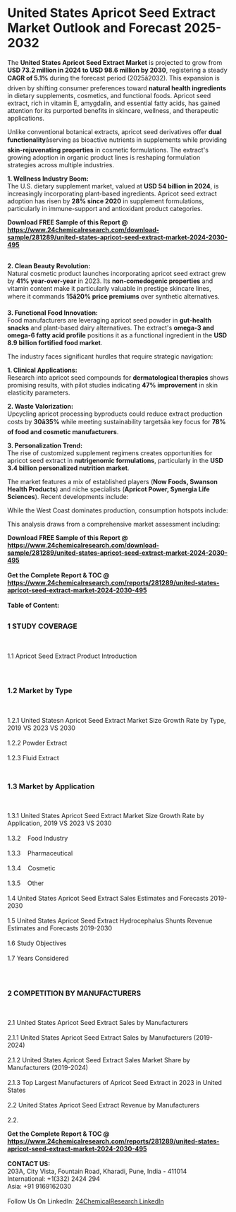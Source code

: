 <h1>United States Apricot Seed Extract Market Outlook and Forecast 2025-2032</h1><p>The <strong>United States Apricot Seed Extract Market</strong> is projected to grow from <strong>USD 73.2 million in 2024 to USD 98.6 million by 2030</strong>, registering a steady <strong>CAGR of 5.1%</strong> during the forecast period (2025â2032). This expansion is driven by shifting consumer preferences toward <strong>natural health ingredients</strong> in dietary supplements, cosmetics, and functional foods. Apricot seed extract, rich in vitamin E, amygdalin, and essential fatty acids, has gained attention for its purported benefits in skincare, wellness, and therapeutic applications.</p><p>Unlike conventional botanical extracts, apricot seed derivatives offer <strong>dual functionality</strong>âserving as bioactive nutrients in supplements while providing <strong>skin-rejuvenating properties</strong> in cosmetic formulations. The extract's growing adoption in organic product lines is reshaping formulation strategies across multiple industries.</p><p><strong>1. Wellness Industry Boom:</strong><br>
The U.S. dietary supplement market, valued at <strong>USD 54 billion in 2024</strong>, is increasingly incorporating plant-based ingredients. Apricot seed extract adoption has risen by <strong>28% since 2020</strong> in supplement formulations, particularly in immune-support and antioxidant product categories.</p><div><b>Download FREE Sample of this Report @ 
            <a href="https://www.24chemicalresearch.com/download-sample/281289/united-states-apricot-seed-extract-market-2024-2030-495">
            https://www.24chemicalresearch.com/download-sample/281289/united-states-apricot-seed-extract-market-2024-2030-495</a></b></div><br><p><strong>2. Clean Beauty Revolution:</strong><br>
Natural cosmetic product launches incorporating apricot seed extract grew by <strong>41% year-over-year</strong> in 2023. Its <strong>non-comedogenic properties</strong> and vitamin content make it particularly valuable in prestige skincare lines, where it commands <strong>15â20% price premiums</strong> over synthetic alternatives.</p><p><strong>3. Functional Food Innovation:</strong><br>
Food manufacturers are leveraging apricot seed powder in <strong>gut-health snacks</strong> and plant-based dairy alternatives. The extract's <strong>omega-3 and omega-6 fatty acid profile</strong> positions it as a functional ingredient in the <strong>USD 8.9 billion fortified food market</strong>.</p><p>The industry faces significant hurdles that require strategic navigation:</p><p><strong>1. Clinical Applications:</strong><br>
Research into apricot seed compounds for <strong>dermatological therapies</strong> shows promising results, with pilot studies indicating <strong>47% improvement</strong> in skin elasticity parameters.</p><p><strong>2. Waste Valorization:</strong><br>
Upcycling apricot processing byproducts could reduce extract production costs by <strong>30â35%</strong> while meeting sustainability targetsâa key focus for <strong>78% of food and cosmetic manufacturers</strong>.</p><p><strong>3. Personalization Trend:</strong><br>
The rise of customized supplement regimens creates opportunities for apricot seed extract in <strong>nutrigenomic formulations</strong>, particularly in the <strong>USD 3.4 billion personalized nutrition market</strong>.</p><p>The market features a mix of established players (<strong>Now Foods, Swanson Health Products</strong>) and niche specialists (<strong>Apricot Power, Synergia Life Sciences</strong>). Recent developments include:</p><p>While the West Coast dominates production, consumption hotspots include:</p><p>This analysis draws from a comprehensive market assessment including:</p><div><b>Download FREE Sample of this Report @ 
            <a href="https://www.24chemicalresearch.com/download-sample/281289/united-states-apricot-seed-extract-market-2024-2030-495">
            https://www.24chemicalresearch.com/download-sample/281289/united-states-apricot-seed-extract-market-2024-2030-495</a></b></div><br><div><b>Get the Complete Report & TOC @ 
            <a href="https://www.24chemicalresearch.com/reports/281289/united-states-apricot-seed-extract-market-2024-2030-495">
            https://www.24chemicalresearch.com/reports/281289/united-states-apricot-seed-extract-market-2024-2030-495</a></b></div><br>
            <b>Table of Content:</b><p><h2><span style="font-size:16px"><strong>1 STUDY COVERAGE</strong></span></h2><br />
<p>1.1 Apricot Seed Extract Product Introduction</p><br />
<h2><span style="font-size:16px"><strong>1.2 Market by Type</strong></span></h2><br />
<p>1.2.1 United Statesn Apricot Seed Extract Market Size Growth Rate by Type, 2019 VS 2023 VS 2030<br /><br />
1.2.2 Powder Extract&nbsp;&nbsp; &nbsp;<br /><br />
1.2.3 Fluid Extract<br /><br />
<h2><span style="font-size:16px"><strong>1.3 Market by Application</strong></span></h2><br />
<p>1.3.1 United States Apricot Seed Extract Market Size Growth Rate by Application, 2019 VS 2023 VS 2030<br /><br />
1.3.2&nbsp;&nbsp; &nbsp;Food Industry<br /><br />
1.3.3&nbsp;&nbsp; &nbsp;Pharmaceutical<br /><br />
1.3.4&nbsp;&nbsp; &nbsp;Cosmetic<br /><br />
1.3.5&nbsp;&nbsp; &nbsp;Other<br /><br />
1.4 United States Apricot Seed Extract Sales Estimates and Forecasts 2019-2030<br /><br />
1.5 United States Apricot Seed Extract Hydrocephalus Shunts Revenue Estimates and Forecasts 2019-2030<br /><br />
1.6 Study Objectives<br /><br />
1.7 Years Considered</p><br />
<h2><span style="font-size:16px"><strong>2 COMPETITION BY MANUFACTURERS</strong></span></h2><br />
<p>2.1 United States Apricot Seed Extract Sales by Manufacturers<br /><br />
2.1.1 United States Apricot Seed Extract Sales by Manufacturers (2019-2024)<br /><br />
2.1.2 United States Apricot Seed Extract Sales Market Share by Manufacturers (2019-2024)<br /><br />
2.1.3 Top Largest Manufacturers of Apricot Seed Extract in 2023 in United States<br /><br />
2.2 United States Apricot Seed Extract Revenue by Manufacturers<br /><br />
2.2.</p><div><b>Get the Complete Report & TOC @ 
            <a href="https://www.24chemicalresearch.com/reports/281289/united-states-apricot-seed-extract-market-2024-2030-495">
            https://www.24chemicalresearch.com/reports/281289/united-states-apricot-seed-extract-market-2024-2030-495</a></b></div><br><b>CONTACT US:</b><br>
            203A, City Vista, Fountain Road, Kharadi, Pune, India - 411014<br>
            International: +1(332) 2424 294<br>
            Asia: +91 9169162030 <br><br>
            Follow Us On LinkedIn: <a href="https://www.linkedin.com/company/24chemicalresearch/">24ChemicalResearch LinkedIn</a>